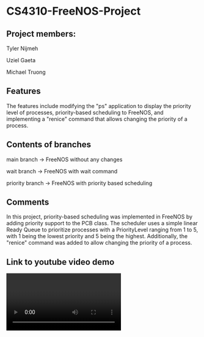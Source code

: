 # CS4310-FreeNOS-Project

## Project members:
Tyler Nijmeh

Uziel Gaeta

Michael Truong

## Features 
The features include modifying the "ps" application to display the priority level of processes, priority-based scheduling to FreeNOS, and implementing a "renice" command that allows changing the priority of a process.

## Contents of branches
main branch -> FreeNOS without any changes

wait branch -> FreeNOS with wait command

priority branch -> FreeNOS with priority based scheduling

## Comments
In this project, priority-based scheduling was implemented in FreeNOS by adding priority support to the PCB class. The scheduler uses a simple linear Ready Queue to prioritize processes with a PriorityLevel ranging from 1 to 5, with 1 being the lowest priority and 5 being the highest. Additionally, the "renice" command was added to allow changing the priority of a process.

## Link to youtube video demo
<video link>
